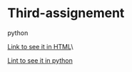# Third-assignement
python

[Link to see it in HTML](http://spgarulo.github.io/Third-assignement/Third-assignement-2.html)\\

[Lint to see it in python](http://spgarulo.github.io/Third-assignement/Third-assignement-2.ipynb)
